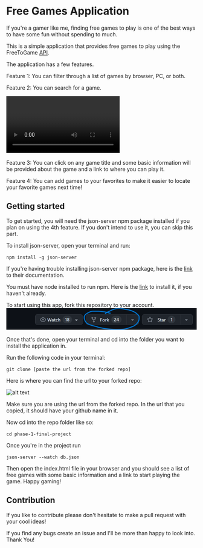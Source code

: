 # Free Games Application

If you're a gamer like me, finding free games to play is one of the best ways to have some fun without spending to much.

This is a simple application that provides free games to play using the FreeToGame [API](https://www.freetogame.com/api-doc).

The application has a few features. 

Feature 1: You can filter through a list of games by browser, PC, or both.

Feature 2: You can search for a game. 

![alt text](./images/search%20feature.mp4)

Feature 3: You can click on any game title and some basic information will be provided about the game and a link to where you can play it. 

Feature 4: You can add games to your favorites to make it easier to locate your favorite games next time!

## Getting started 
To get started, you will need the json-server npm package installed if you plan on using the 4th feature. If you don't intend to use it, you can skip this part. 

To install json-server, open your terminal and run: 
```
npm install -g json-server
```
If you're having trouble installing json-server npm package, here is the [link](https://www.npmjs.com/package/json-server) to their documentation. 

You must have node installed to run npm. Here is the [link](https://nodejs.org/en/download) to install it, if you haven't already. 

To start using this app, fork this repository to your account. 
![alt text](./images/fork.png)

Once that's done, open your terminal and cd into the 
folder you want to install the application in. 

Run the following code in your terminal: 
```
git clone [paste the url from the forked repo]
```
Here is where you can find the url to your forked repo:

![alt text](./images/clone%20url.gif)

Make sure you are using the url from the forked repo. In the url that you copied, it should have your github name in it. 

Now cd into the repo folder like so: 
 ```
 cd phase-1-final-project
 ```

 Once you're in the project run 
 ```
 json-server --watch db.json
 ```
Then open the index.html file in your browser and you should see a list of free games with some basic information and a link to start playing the game. Happy gaming!

## Contribution

If you like to contribute please don't hesitate to make a pull request with your cool ideas!

If you find any bugs create an issue and I'll be more than happy to look into. Thank You!